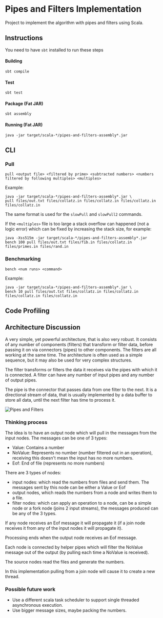 # Pipes and Filters Implementation

Project to implement the algorithm with pipes and filters using Scala.

## Instructions

You need to have `sbt` installed to run these steps

#### Building 
    
    sbt compile
    
#### Test

    sbt test

#### Package (Fat JAR)

    sbt assembly
    
#### Running (Fat JAR)

    java -jar target/scala-*/pipes-and-filters-assembly*.jar
    
## CLI 

### Pull

    pull <output file> <filtered by prime> <subtracted numbers> <numbers filtered by following multiples> <multiples>

Example: 

    java -jar target/scala-*/pipes-and-filters-assembly*.jar \
    pull files/out.txt files/collatz.in files/collatz.in files/collatz.in files/collatz.in
    
The same format is used for the `slowPull` and `slowPull2` commands.
    
If the `<multiples>` file is too large a stack overflow can happened (not a logic error) which can be fixed by increasing the stack size, for example:

    java -Xss515m -jar target/scala-*/pipes-and-filters-assembly*.jar bench 100 pull files/out.txt files/fib.in files/collatz.in files/primes.in files/rand.in
    
### Benchmarking

    bench <num runs> <command>
    
Example: 

    java -jar target/scala-*/pipes-and-filters-assembly*.jar \
    bench 10 pull files/out.txt files/collatz.in files/collatz.in files/collatz.in files/collatz.in


## Code Profiling

## Architecture Discussion

A very simple, yet powerful architecture, that is also very robust. It consists of any number of components (filters) that transform or filter data, before passing it on via connectors (pipes) to other components. The filters are all working at the same time. The architecture is often used as a simple sequence, but it may also be used for very complex structures.

The filter transforms or filters the data it receives via the pipes with which it is connected. A filter can have any number of input pipes and any number of output pipes.

The pipe is the connector that passes data from one filter to the next. It is a directional stream of data, that is usually implemented by a data buffer to store all data, until the next filter has time to process it.

![Pipes and Filters](https://www.oreilly.com/library/view/software-architecture-with/9781786468529/graphics/B05759_08_14.jpg)

### Thinking process

The idea is to have an output node which will pull in the messages from the input nodes. The messages can be one of 3 types:

- Value: Contains a number 
- NoValue: Represents no number (number filtered out in an operation), receiving this doesn't mean the input has no more numbers.
- Eof: End of file (represents no more numbers)

There are 3 types of nodes: 
- input nodes: which read the numbers from files and send them. The messages sent by this node can be either a Value or Eof
- output nodes, which reads the numbers from a node and writes them to a file.
- filter nodes: which can apply an operation to a node, can be a simple node or a fork node (joins 2 input streams), the messages produced can be any of the 3 types.

If any node receives an Eof message it will propagate it (if a join node receives it from any of the input nodes it will propagate it). 

Processing ends when the output node receives an Eof message.

Each node is connected by helper pipes which will filter the NoValue message out of the output (by pulling each time a NoValue is received).

The source nodes read the files and generate the numbers.

In this implementation pulling from a join node will cause it to create a new thread.

### Possible future work

- Use a different scala task scheduler to support single threaded asynchronous execution.
- Use bigger message sizes, maybe packing the numbers. 